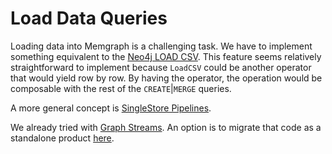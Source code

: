 # Load Data Queries

Loading data into Memgraph is a challenging task. We have to implement
something equivalent to the [Neo4j LOAD
CSV](https://neo4j.com/developer/guide-import-csv/#import-load-csv). This
feature seems relatively straightforward to implement because `LoadCSV` could
be another operator that would yield row by row. By having the operator, the
operation would be composable with the rest of the `CREATE`|`MERGE` queries.

A more general concept is [SingleStore
Pipelines](https://docs.singlestore.com/v7.1/reference/sql-reference/pipelines-commands/create-pipeline).

We already tried with [Graph Streams](../obsolete/kafka-integration.md). An option
is to migrate that code as a standalone product
[here](https://github.com/memgraph/mgtools).
